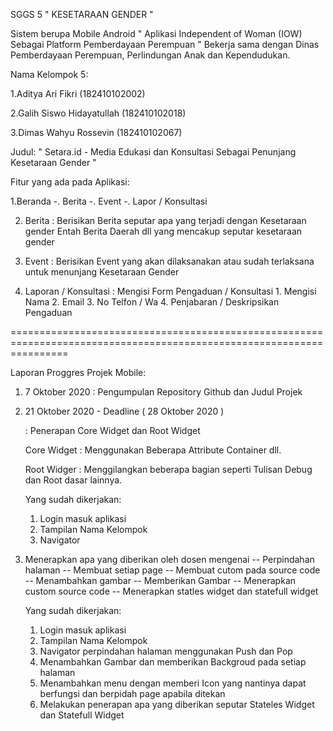 SGGS 5 " KESETARAAN GENDER " 

Sistem berupa Mobile Android " Aplikasi Independent of Woman (IOW) Sebagai Platform Pemberdayaan Perempuan "
Bekerja sama dengan Dinas Pemberdayaan Perempuan, Perlindungan Anak dan Kependudukan.
 
Nama Kelompok 5:

1.Aditya Ari Fikri          (182410102002)

2.Galih Siswo Hidayatullah  (182410102018)

3.Dimas Wahyu Rossevin      (182410102067)

Judul:
" Setara.id - Media Edukasi dan Konsultasi Sebagai Penunjang Kesetaraan Gender  "

Fitur yang ada pada Aplikasi: 

1.Beranda
   -. Berita 
   -. Event 
   -. Lapor / Konsultasi 
     
2. Berita 
   :  Berisikan Berita seputar apa yang terjadi dengan Kesetaraan gender 
       Entah Berita Daerah dll yang mencakup seputar kesetaraan gender

3. Event
   :  Berisikan Event yang akan dilaksanakan atau sudah terlaksana untuk menunjang Kesetaraan Gender

4. Laporan / Konsultasi 
   : Mengisi Form Pengaduan /  Konsultasi
         1.  Mengisi Nama
         2.  Email 
	 3.  No Telfon / Wa
         4.  Penjabaran / Deskripsikan Pengaduan


======================================================================================================================


Laporan Proggres Projek Mobile:
1. 7 Oktober 2020 
    : Pengumpulan  Repository Github dan Judul Projek 
    
2. 21 Oktober 2020 - Deadline ( 28 Oktober 2020 ) 
    
    : Penerapan Core Widget dan Root Widget 
	
	Core Widget : Menggunakan Beberapa Attribute Container dll.
	
	Root Widger : Menggilangkan beberapa bagian seperti Tulisan Debug dan Root dasar lainnya.
    
    Yang sudah dikerjakan: 
	1. Login masuk aplikasi
	2. Tampilan Nama Kelompok
	3. Navigator  

3. Menerapkan apa yang diberikan oleh dosen mengenai
	-- Perpindahan halaman
	-- Membuat setiap page
	-- Membuat cutom pada source code
	-- Menambahkan gambar
	-- Memberikan Gambar
	-- Menerapkan custom source code
	-- Menerapkan statles widget dan statefull widget
	
      Yang sudah dikerjakan: 
	1. Login masuk aplikasi
	2. Tampilan Nama Kelompok
	3. Navigator perpindahan halaman menggunakan Push dan Pop
	4. Menambahkan Gambar dan memberikan Backgroud pada setiap halaman
	5. Menambahkan menu dengan memberi Icon yang nantinya dapat berfungsi dan berpidah page apabila ditekan 
	6. Melakukan penerapan apa yang diberikan seputar Stateles Widget dan Statefull Widget


 
   
